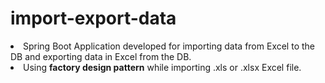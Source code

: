 # import-export-data
<li>Spring Boot Application developed for importing data from Excel to the DB and exporting data in Excel from the DB.
<li>Using <b>factory design pattern</b> while importing .xls or .xlsx Excel file.
